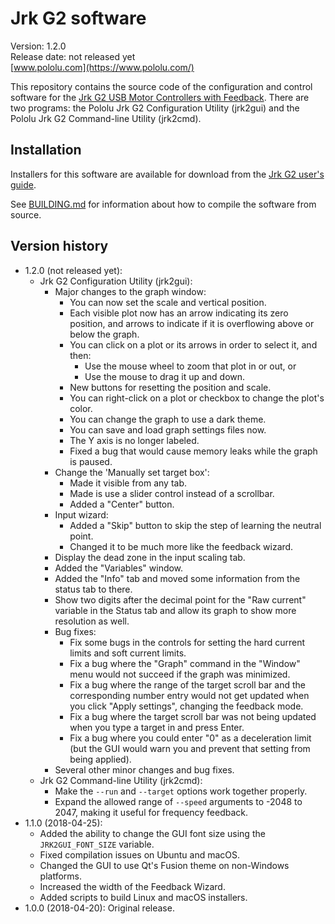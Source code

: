 # Jrk G2 software

Version: 1.2.0<br>
Release date: not released yet<br>
[www.pololu.com](https://www.pololu.com/)

This repository contains the source code of the configuration and control software for
the [Jrk G2 USB Motor Controllers with Feedback](jrk).
There are two programs:
the Pololu Jrk G2 Configuration Utility (jrk2gui)
and the Pololu Jrk G2 Command-line Utility (jrk2cmd).

## Installation

Installers for this software are available for download from the
[Jrk G2 user's guide][guide].

See [BUILDING.md](BUILDING.md) for information about how to compile the software
from source.

## Version history

- 1.2.0 (not released yet):
  - Jrk G2 Configuration Utility (jrk2gui):
    - Major changes to the graph window:
      - You can now set the scale and vertical position.
      - Each visible plot now has an arrow indicating its zero position, and
        arrows to indicate if it is overflowing above or below the graph.
      - You can click on a plot or its arrows in order to select it, and then:
        - Use the mouse wheel to zoom that plot in or out, or
        - Use the mouse to drag it up and down.
      - New buttons for resetting the position and scale.
      - You can right-click on a plot or checkbox to change the plot's color.
      - You can change the graph to use a dark theme.
      - You can save and load graph settings files now.
      - The Y axis is no longer labeled.
      - Fixed a bug that would cause memory leaks while the graph is paused.
    - Change the 'Manually set target box':
      - Made it visible from any tab.
      - Made is use a slider control instead of a scrollbar.
      - Added a "Center" button.
    - Input wizard:
      - Added a "Skip" button to skip the step of learning the neutral point.
      - Changed it to be much more like the feedback wizard.
    - Display the dead zone in the input scaling tab.
    - Added the "Variables" window.
    - Added the "Info" tab and moved some information from the status tab to there.
    - Show two digits after the decimal point for the "Raw current" variable
      in the Status tab and allow its graph to show more resolution as well.
    - Bug fixes:
      - Fix some bugs in the controls for setting the hard current limits and soft
        current limits.
      - Fix a bug where the "Graph" command in the "Window" menu would not succeed
        if the graph was minimized.
      - Fix a bug where the range of the target scroll bar and the corresponding
        number entry would not get updated when you click "Apply settings",
        changing the feedback mode.
      - Fix a bug where the target scroll bar was not being updated when you
        type a target in and press Enter.
      - Fix a bug where you could enter "0" as a deceleration limit (but the GUI
        would warn you and prevent that setting from being applied).
    - Several other minor changes and bug fixes.
  - Jrk G2 Command-line Utility (jrk2cmd):
    - Make the `--run` and `--target` options work together properly.
    - Expand the allowed range of `--speed` arguments to -2048 to 2047, making
      it useful for frequency feedback.
- 1.1.0 (2018-04-25):
  - Added the ability to change the GUI font size using the
    `JRK2GUI_FONT_SIZE` variable.
  - Fixed compilation issues on Ubuntu and macOS.
  - Changed the GUI to use Qt's Fusion theme on non-Windows platforms.
  - Increased the width of the Feedback Wizard.
  - Added scripts to build Linux and macOS installers.
- 1.0.0 (2018-04-20): Original release.

[jrk]: https://www.pololu.com/jrk
[guide]: https://www.pololu.com/docs/0J73
